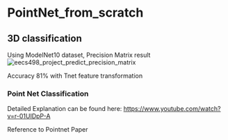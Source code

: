 # PointNet_from_scratch
## 3D classification

Using ModelNet10 dataset, Precision Matrix result
![eecs498_project_predict_precision_matrix](https://user-images.githubusercontent.com/72292146/205480369-662d674c-b750-4121-878c-b1faa9a21c13.png)

Accuracy 81% with Tnet feature transformation

### Point Net Classification
Detailed Explanation can be found here: https://www.youtube.com/watch?v=r-01UIDpP-A

Reference to Pointnet Paper
